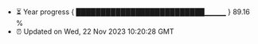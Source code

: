 - ⏳ Year progress { ██████████████████████████▁▁▁▁ } 89.16 %
- ⏰ Updated on Wed, 22 Nov 2023 10:20:28 GMT


